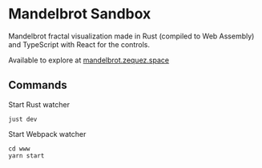 # Mandelbrot Sandbox

Mandelbrot fractal visualization made in Rust (compiled to Web Assembly) and TypeScript with React for the controls.

Available to explore at [mandelbrot.zequez.space](http://mandelbrot.zequez.space/)

## Commands

Start Rust watcher

```
just dev
```

Start Webpack watcher

```
cd www
yarn start
```
